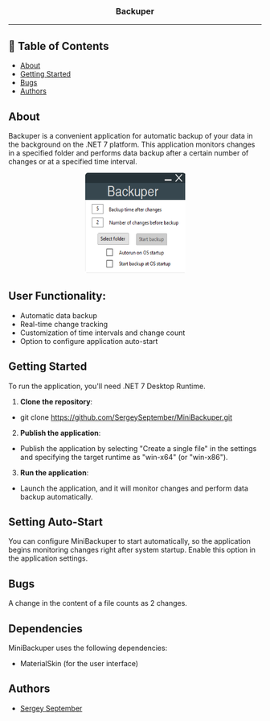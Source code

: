 <h3 align="center">Backuper</h3>

---

## 📝 Table of Contents

- [About](#about)
- [Getting Started](#getting_started)
- [Bugs](#bugs)
- [Authors](#authors)

## About <a name = "about"></a>

Backuper is a convenient application for automatic backup of your data in the background on the .NET 7 platform. This application monitors changes in a specified folder and performs data backup after a certain number of changes or at a specified time interval.

<p align="center">
  <a href="" rel="noopener">
 <img width=200px height=200px src="https://github.com/SergeySeptember/MiniBackuper/blob/master/Screenshot.png?raw=true"></a>
</p>

## User Functionality:
- Automatic data backup
- Real-time change tracking
- Customization of time intervals and change count
- Option to configure application auto-start

## Getting Started <a name = "getting_started"></a>

To run the application, you'll need .NET 7 Desktop Runtime.

1. **Clone the repository**:

- git clone https://github.com/SergeySeptember/MiniBackuper.git

2. **Publish the application**:

- Publish the application by selecting "Create a single file" in the settings and specifying the target runtime as "win-x64" (or "win-x86").

3. **Run the application**:

- Launch the application, and it will monitor changes and perform data backup automatically.

## Setting Auto-Start

You can configure MiniBackuper to start automatically, so the application begins monitoring changes right after system startup. Enable this option in the application settings.

## Bugs <a name = "bugs"></a>

A change in the content of a file counts as 2 changes.

## Dependencies

MiniBackuper uses the following dependencies:

- MaterialSkin (for the user interface)

## Authors <a name = "authors"></a>

- [Sergey September](https://github.com/SergeySeptember)

